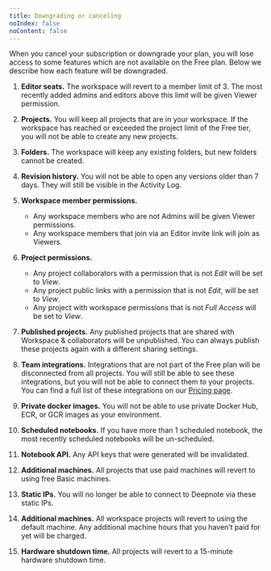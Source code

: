 ```yaml
---
title: Downgrading or canceling
noIndex: false
noContent: false
---
```


When you cancel your subscription or downgrade your plan, you will lose access to some features which are not available on the Free plan. Below we describe how each feature will be downgraded.

1. **Editor seats.** The workspace will revert to a member limit of 3. The most recently added admins and editors above this limit will be given Viewer permission.

1. **Projects.** You will keep all projects that are in your workspace. If the workspace has reached or exceeded the project limit of the Free tier, you will not be able to create any new projects.
1. **Folders.** The workspace will keep any existing folders, but new folders cannot be created.
1. **Revision history.** You will not be able to open any versions older than 7 days. They will still be visible in the Activity Log.
1. **Workspace member permissions.**
   - Any workspace members who are not Admins will be given Viewer permissions.
   - Any workspace members that join via an Editor invite link will join as Viewers.
1. **Project permissions.**
   - Any project collaborators with a permission that is not _Edit_ will be set to _View_.
   - Any project public links with a permission that is not _Edit_, will be set to _View_.
   - Any project with workspace permissions that is not _Full Access_ will be set to _View_.
1. **Published projects.** Any published projects that are shared with Workspace & collaborators will be unpublished. You can always publish these projects again with a different sharing settings.
1. **Team integrations.** Integrations that are not part of the Free plan will be disconnected from all projects. You will still be able to see these integrations, but you will not be able to connect them to your projects. You can find a full list of these integrations on our [Pricing page](https://deepnote.com/pricing).
1. **Private docker images.** You will not be able to use private Docker Hub, ECR, or GCR images as your environment.
1. **Scheduled notebooks.** If you have more than 1 scheduled notebook, the most recently scheduled notebooks will be un-scheduled.
1. **Notebook API.** Any API keys that were generated will be invalidated.
1. **Additional machines.** All projects that use paid machines will revert to using free Basic machines.
1. **Static IPs.** You will no longer be able to connect to Deepnote via these static IPs.
1. **Additional machines.** All workspace projects will revert to using the default machine. Any additional machine hours that you haven’t paid for yet will be charged.
1. **Hardware shutdown time.** All projects will revert to a 15-minute hardware shutdown time.
